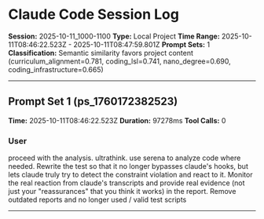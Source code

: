 # Claude Code Session Log

**Session:** 2025-10-11_1000-1100
**Type:** Local Project
**Time Range:** 2025-10-11T08:46:22.523Z - 2025-10-11T08:47:59.801Z
**Prompt Sets:** 1
**Classification:** Semantic similarity favors project content (curriculum_alignment=0.781, coding_lsl=0.741, nano_degree=0.690, coding_infrastructure=0.665)

---

<a name="ps_1760172382523"></a>
## Prompt Set 1 (ps_1760172382523)

**Time:** 2025-10-11T08:46:22.523Z
**Duration:** 97278ms
**Tool Calls:** 0

### User

proceed with the analysis. ultrathink. use serena to analyze code where needed. Rewrite the test so that it no longer bypasses claude's hooks, but lets claude truly try to detect the constraint violation and react to it. Monitor the real reaction from claude's transcripts and provide real evidence (not just your "reassurances" that you think it works) in the report. Remove outdated reports and no longer used / valid test scripts

---

